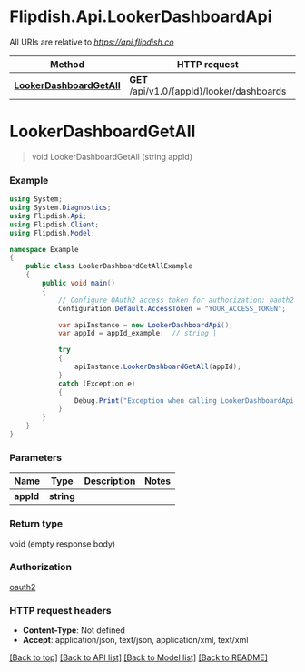 # Flipdish.Api.LookerDashboardApi

All URIs are relative to *https://api.flipdish.co*

Method | HTTP request | Description
------------- | ------------- | -------------
[**LookerDashboardGetAll**](LookerDashboardApi.md#lookerdashboardgetall) | **GET** /api/v1.0/{appId}/looker/dashboards | 


<a name="lookerdashboardgetall"></a>
# **LookerDashboardGetAll**
> void LookerDashboardGetAll (string appId)



### Example
```csharp
using System;
using System.Diagnostics;
using Flipdish.Api;
using Flipdish.Client;
using Flipdish.Model;

namespace Example
{
    public class LookerDashboardGetAllExample
    {
        public void main()
        {
            // Configure OAuth2 access token for authorization: oauth2
            Configuration.Default.AccessToken = "YOUR_ACCESS_TOKEN";

            var apiInstance = new LookerDashboardApi();
            var appId = appId_example;  // string | 

            try
            {
                apiInstance.LookerDashboardGetAll(appId);
            }
            catch (Exception e)
            {
                Debug.Print("Exception when calling LookerDashboardApi.LookerDashboardGetAll: " + e.Message );
            }
        }
    }
}
```

### Parameters

Name | Type | Description  | Notes
------------- | ------------- | ------------- | -------------
 **appId** | **string**|  | 

### Return type

void (empty response body)

### Authorization

[oauth2](../README.md#oauth2)

### HTTP request headers

 - **Content-Type**: Not defined
 - **Accept**: application/json, text/json, application/xml, text/xml

[[Back to top]](#) [[Back to API list]](../README.md#documentation-for-api-endpoints) [[Back to Model list]](../README.md#documentation-for-models) [[Back to README]](../README.md)

